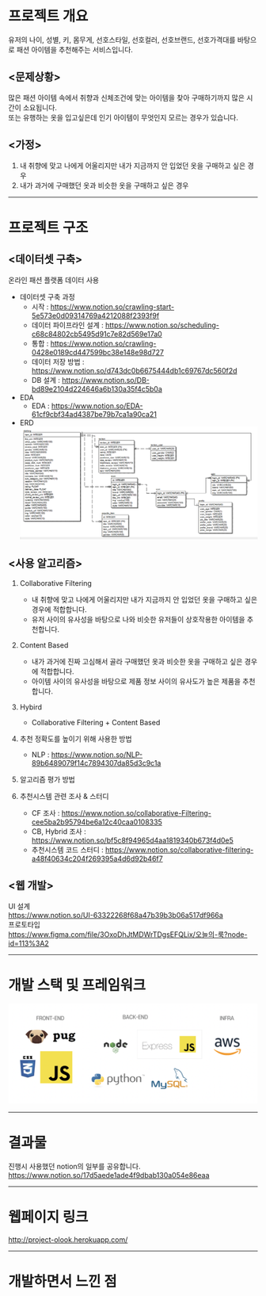 # 프로젝트 개요
유저의 나이, 성별, 키, 몸무게, 선호스타일, 선호컬러, 선호브랜드, 선호가격대를 바탕으로 패션 아이템을 추천해주는 서비스입니다.

## <문제상황>
많은 패션 아이템 속에서 취향과 신체조건에 맞는 아이템을 찾아 구매하기까지 많은 시간이 소요됩니다.   
또는 유행하는 옷을 입고싶은데 인기 아이템이 무엇인지 모르는 경우가 있습니다.

## <가정>
1. 내 취향에 맞고 나에게 어울리지만 내가 지금까지 안 입었던 옷을 구매하고 싶은 경우
2. 내가 과거에 구매했던 옷과 비슷한 옷을 구매하고 싶은 경우

--------------
# 프로젝트 구조
## <데이터셋 구축>
온라인 패션 플랫폼 데이터 사용
* 데이터셋 구축 과정  
    - 시작 : https://www.notion.so/crawling-start-5e573e0d09314769a4212088f2393f9f  
    - 데이터 파이프라인 설계 : https://www.notion.so/scheduling-c68c84802cb5495d91c7e82d569e17a0  
    - 통합 : https://www.notion.so/crawling-0428e0189cd447599bc38e148e98d727  
    - 데이터 저장 방법 : https://www.notion.so/d743dc0b6675444db1c69767dc560f2d  
    - DB 설계 : https://www.notion.so/DB-bd89e2104d224646a6b130a35f4c5b0a
* EDA 
    - EDA : https://www.notion.so/EDA-61cf9cbf34ad4387be79b7ca1a90ca21
* ERD  
![ERD](./img/ERD.PNG)


## <사용 알고리즘>
1. Collaborative Filtering 
    - 내 취향에 맞고 나에게 어울리지만 내가 지금까지 안 입었던 옷을 구매하고 싶은 경우에 적합합니다.
    - 유저 사이의 유사성을 바탕으로 나와 비슷한 유저들이 상호작용한 아이템을 추천합니다.

2. Content Based  
    - 내가 과거에 진짜 고심해서 골라 구매했던 옷과 비슷한 옷을 구매하고 싶은 경우에 적합합니다.
    - 아이템 사이의 유사성을 바탕으로 제품 정보 사이의 유사도가 높은 제품을 추천합니다.

3. Hybird
    - Collaborative Filtering + Content Based

4. 추천 정확도를 높이기 위해 사용한 방법
    - NLP : https://www.notion.so/NLP-89b6489079f14c7894307da85d3c9c1a

5. 알고리즘 평가 방법

6. 추천시스템 관련 조사 & 스터디  
    - CF 조사 : https://www.notion.so/collaborative-Filtering-cee5ba2b95794be6a12c40caa0108335  
    - CB, Hybrid 조사 : https://www.notion.so/bf5c8f94965d4aa1819340b673f4d0e5 
    - 추천시스템 코드 스터디 : https://www.notion.so/collaborative-filtering-a48f40634c204f269395a4d6d92b46f7   

## <웹 개발>
UI 설계  
https://www.notion.so/UI-63322268f68a47b39b3b06a517df966a  
프로토타입  
https://www.figma.com/file/3OxoDhJtMDWrTDgsEFQLix/오늘의-룩?node-id=113%3A2


----------
# 개발 스택 및 프레임워크
![Stack](./img/Stack.png)


----------
# 결과물
진행시 사용했던 notion의 일부를 공유합니다.
https://www.notion.so/17d5aede1ade4f9dbab130a054e86eaa

------------
# 웹페이지 링크
http://project-olook.herokuapp.com/

------------
# 개발하면서 느낀 점
